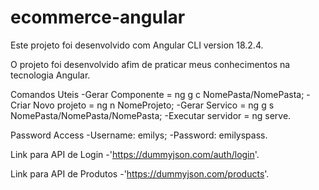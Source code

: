 # ecommerce-angular
Este projeto foi desenvolvido com Angular CLI version 18.2.4.

O projeto foi desenvolvido afim de praticar meus conhecimentos na tecnologia Angular.

Comandos Uteis
  -Gerar Componente = ng g c NomePasta/NomePasta;
  -Criar Novo projeto = ng n NomeProjeto;
  -Gerar Servico = ng g s NomePasta/NomePasta/NomePasta;
  -Executar servidor = ng serve.

Password Access
    -Username: emilys;
    -Password: emilyspass.


Link para API de Login
  -'https://dummyjson.com/auth/login'.

Link para API de Produtos
  -'https://dummyjson.com/products'.

